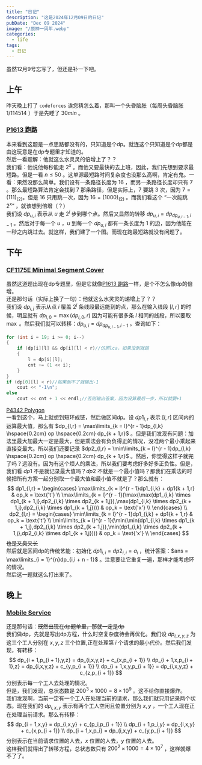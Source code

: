 ```yaml
---
title: "日记"
description: "这是2024年12月09日的日记"
pubDate: "Dec 09 2024"
image: "/原神一周年.webp"
categories:
  - life
tags:
  - 日记
---
```


虽然12月9号忘写了，但还是补一下吧。

## 上午
昨天晚上打了 `codeforces` 诶您猜怎么着，那叫一个头昏脑胀（每周头昏脑胀 $1/114514$ ）于是先睡了 $30min$ 。

### <a href = "https://www.luogu.com.cn/problem/P1613" target = "_blank">P1613 跑路</a>  
本来看到这题是一点思路都没有的，只知道是个dp。就连这个只知道是个dp都是由这玩意是在dp专题里才知道的。  
然后一看题解：他就这么水灵灵的倍增上了？？  
我们看：他说他每秒能走 $2^x$ 。而他又要最快的去上班，因此，我们先想到要求最短路。但是一看 $n \le 50$ 。这单源最短路时间复杂度也没那么高啊，肯定有鬼。一看：果然没那么简单。我们设有一条路径长度为 $16$ ，而另一条路径长度却只有 $7$ 。那么最短路算法肯定会找到 $7$ 那条路径，但是实际上，$7$ 要跳 $3$ 次，因为 $7 = (111)_{(2)}$。但是 $16$ 只用跳一次，因为 $16 = (1000)_{(2)}$ 。而我们看这个 “一次能跳 $2^x$” ，就该想到倍增（？）  
我们设 $dp_{u,i}$ 表示从 $u$ 走 $2^i$ 步到哪个点。然后又显然的转移 $dp_{u,i} = dp_{dp_{u,i - 1},i - 1}$ 。然后对于每一个 $u$ ，$u$ 到每一个 $dp_{u,i}$ 都有一条长度为 $1$ 的边，因为他能在一秒之内跳过去。就这样，我们建了一个图。而现在跑最短路就没有问题了。

## 下午
### <a href = "https://codeforces.com/problemset/problem/1175/E" target = "_blank">CF1175E Minimal Segment Cover</a>  
虽然这道题出现在dp专题里，但是它就像<a href = "https://www.luogu.com.cn/problem/P1613" target = "_blank">P1613 跑路</a>一样，是个不怎么像dp的倍增。  
还是那句话（实际上换了一句）：他就这么水灵灵的递增上了？？  
我们设 $dp_{i,j}$ 表示从点 $i$ 覆盖 $2^j$ 条线段最远能到的点，那么在输入线段 $[l,r]$ 的时候，明显就有 $dp_{l,0} = \max(dp_{l,0},r)$ 因为可能有很多条 $l$ 相同的线段，所以要取 $\max$ 。然后我们就可以转移：$dp_{u,i} = dp_{dp_{u,i - 1},i - 1}$ 。查询如下：
```cpp
for (int i = 19; i >= 0; i--)
{
    if (dp[i][l] && dp[i][l] < r)//仿照lca，如果没到就跳
    {
        l = dp[i][l];
        cnt += (1 << i);
    }
}
if (dp[0][l] < r)//如果到不了就输出-1
    cout << "-1\n";
else
    cout << cnt + 1 << endl;//否则输出答案，因为没算最后一步，所以就要+1
```
<a href = "https://www.luogu.com.cn/problem/P4342" target = "_blank">P4342 Polygon</a>  
一看到这个，马上就想到短环成链，然后做区间dp。设 $dp1_{l,r}$ 表示 $[l,r]$ 区间内的运算最大值，那么有 $dp_{l,r} = \max\limits_{k = l}^{r - 1}dp_{l,k} \hspace{0.2cm} op \hspace{0.2cm} dp_{k + 1,r}$ 。但是我们发现有问题：加法里最大加最大一定是最大，但是乘法会有负负得正的情况，没准两个最小乘起来直接变最大。所以我们还要记录 $dp2_{l,r} = \min\limits_{k = l}^{r - 1}dp_{l,k} \hspace{0.2cm} op \hspace{0.2cm} dp_{k + 1,r}$ 。然后，你觉得这样子就完了吗？远没有。因为有这个烦人的乘法，所以我们要考虑好多好多正负性。但是，我们看 $dp1$ 不是就记录最大值吗？$dp2$ 不就是一个最小值吗？那我们在乘法的时候把所有方案一起分别取一个最大值和最小值不就是了？那么就有：
$$
dp1_{l,r} = \begin{cases}
\max\limits_{k = l}^{r - 1}dp1_{i,k} + dp1{k + 1,r} & op_k = \text{'t'} \\
\max\limits_{k = l}^{r - 1}(\max(\max(dp1_{i,k} \times dp1_{k + 1,j},dp2_{i,k} \times dp2_{k + 1,j}),\max(dp1_{i,k} \times dp2_{k + 1,j},dp2_{i,k} \times dp1_{k + 1,j}))) & op_k = \text{'x'} \\
\end{cases}
\\
dp2_{l,r} = \begin{cases}
\min\limits_{k = l}^{r - 1}dp1_{i,k} + dp1{k + 1,r} & op_k = \text{'t'} \\
\min\limits_{k = l}^{r - 1}(\min(\min(dp1_{i,k} \times dp1_{k + 1,j},dp2_{i,k} \times dp2_{k + 1,j}),\min(dp1_{i,k} \times dp2_{k + 1,j},dp2_{i,k} \times dp1_{k + 1,j}))) & op_k = \text{'x'} \\
\end{cases}
$$
~~也是又臭又长~~  
然后就是区间dp的传统艺能：初始化 $dp1_{i,i} = dp2_{i,i} = a_i$ ，统计答案：$ans = \max\limits_{i = 1}^{n}dp_{i,i + n - 1}$ 。注意要让它重复一遍，那样才能考虑环的情况。  
然后这一题就这么打出来了。

## 晚上
### <a href = "https://www.spoj.com/problems/SERVICE/en/" target = "_blank">Mobile Service</a>  
还是那句话：~~既然出现在dp题单里，那就一定是dp~~  
我们做dp，先就是写出dp方程，什么时空复杂度待会再优化。我们设 $dp_{i,x,y,z}$ 为这三个工人分别在 $x,y,z$ 三个位置,正在处理第 $i$ 个请求的最小代价。然后我们发现，有转移：
$$
dp_{i + 1,p_{i + 1},y,z} = dp_{i,x,y,z} + c_{x,p_{i + 1}} \\
dp_{i + 1,x,p_{i + 1},z} = dp_{i,x,y,z} + c_{y,p_{i + 1}} \\
dp_{i + 1,x,y,p_{i + 1}} = dp_{i,x,y,z} + c_{z,p_{i + 1}}
$$
分别表示每一个工人去处理的情况。  
但是，我们发现，总状态数是 $200^3 \times 1000 = 8 \times 10 ^ 9$ 。这不给你直接爆炸。  
我们发现啊，当前一定有一个工人在处理当前的请求，那么我们就只用记录两个状态。现在我们的 $dp_{i,x,y}$ 表示有两个工人空闲且位置分别为 $x,y$ ，一个工人现在正在处理当前请求。那么有转移：
$$
dp_{i + 1,x,y} = dp_{i,x,y} + c_{p_i,p_{i + 1}} \\
dp_{i + 1,p_i,y} = dp_{i,x,y} + c_{x,p_{i + 1}} \\
dp_{i + 1,x,p_i} = dp_{i,x,y} + c_{y,p_{i + 1}}
$$
分别表示在当前请求位置的人去，$x$ 位置的人去，$y$ 位置的人去。  
这样我们就得出了转移方程，总状态数只有 $200^2 \times 1000 = 4 \times 10^7$ ，这样就爆不了了。

